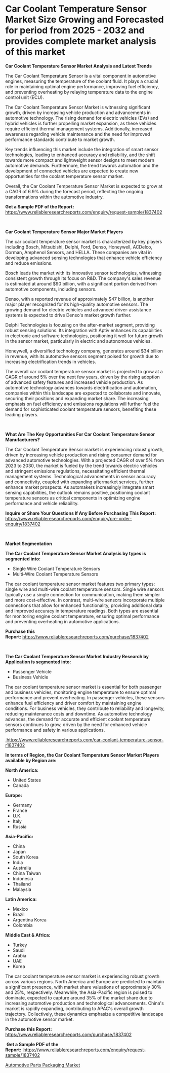 <p><h1>Car Coolant Temperature Sensor Market Size Growing and Forecasted for period from 2025 - 2032 and provides complete market analysis of this market</h1></p><p><strong>Car Coolant Temperature Sensor Market Analysis and Latest Trends</strong></p>
<p><p>The Car Coolant Temperature Sensor is a vital component in automotive engines, measuring the temperature of the coolant fluid. It plays a crucial role in maintaining optimal engine performance, improving fuel efficiency, and preventing overheating by relaying temperature data to the engine control unit (ECU). </p><p>The Car Coolant Temperature Sensor Market is witnessing significant growth, driven by increasing vehicle production and advancements in automotive technology. The rising demand for electric vehicles (EVs) and hybrid vehicles is further propelling market expansion, as these vehicles require efficient thermal management systems. Additionally, increased awareness regarding vehicle maintenance and the need for improved performance standards contribute to market growth. </p><p>Key trends influencing this market include the integration of smart sensor technologies, leading to enhanced accuracy and reliability, and the shift towards more compact and lightweight sensor designs to meet modern automotive demands. Furthermore, the trend towards automation and the development of connected vehicles are expected to create new opportunities for the coolant temperature sensor market. </p><p>Overall, the Car Coolant Temperature Sensor Market is expected to grow at a CAGR of 6.9% during the forecast period, reflecting the ongoing transformations within the automotive industry.</p></p>
<p><strong>Get a Sample PDF of the Report:&nbsp;</strong> <a href="https://www.reliableresearchreports.com/enquiry/request-sample/1837402?utm_campaign=3579&utm_medium=2&utm_source=Github&utm_content=ia&utm_term=30032025&utm_id=car-coolant-temperature-sensor">https://www.reliableresearchreports.com/enquiry/request-sample/1837402</a></p>
<p>&nbsp;</p>
<p><strong>Car Coolant Temperature Sensor Major Market Players</strong></p>
<p><p>The car coolant temperature sensor market is characterized by key players including Bosch, Mitsubishi, Delphi, Ford, Denso, Honeywell, ACDelco, Dorman, Amphenol Sensors, and HELLA. These companies are vital in developing advanced sensing technologies that enhance vehicle efficiency and reduce emissions. </p><p>Bosch leads the market with its innovative sensor technologies, witnessing consistent growth through its focus on R&D. The company's sales revenue is estimated at around $90 billion, with a significant portion derived from automotive components, including sensors.</p><p>Denso, with a reported revenue of approximately $47 billion, is another major player recognized for its high-quality automotive sensors. The growing demand for electric vehicles and advanced driver-assistance systems is expected to drive Denso's market growth further.</p><p>Delphi Technologies is focusing on the after-market segment, providing robust sensing solutions. Its integration with Aptiv enhances its capabilities in electronic and software technologies, positioning it well for future growth in the sensor market, particularly in electric and autonomous vehicles.</p><p>Honeywell, a diversified technology company, generates around $34 billion in revenue, with its automotive sensors segment poised for growth due to increasing electrification trends in vehicles.</p><p>The overall car coolant temperature sensor market is projected to grow at a CAGR of around 5% over the next few years, driven by the rising adoption of advanced safety features and increased vehicle production. As automotive technology advances towards electrification and automation, companies within this landscape are expected to collaborate and innovate, securing their positions and expanding market share. The increasing emphasis on fuel efficiency and emissions regulations will further fuel the demand for sophisticated coolant temperature sensors, benefiting these leading players.</p></p>
<p>&nbsp;</p>
<p><strong>What Are The Key Opportunities For Car Coolant Temperature Sensor Manufacturers?</strong></p>
<p><p>The Car Coolant Temperature Sensor market is experiencing robust growth, driven by increasing vehicle production and rising consumer demand for advanced automotive technologies. With a projected CAGR of over 5% from 2023 to 2030, the market is fueled by the trend towards electric vehicles and stringent emissions regulations, necessitating efficient thermal management systems. Technological advancements in sensor accuracy and connectivity, coupled with expanding aftermarket services, further enhance market prospects. As automakers increasingly integrate smart sensing capabilities, the outlook remains positive, positioning coolant temperature sensors as critical components in optimizing engine performance and vehicle reliability.</p></p>
<p><strong>Inquire or Share Your Questions If Any Before Purchasing This Report:</strong> <a href="https://www.reliableresearchreports.com/enquiry/pre-order-enquiry/1837402?utm_campaign=3579&utm_medium=2&utm_source=Github&utm_content=ia&utm_term=30032025&utm_id=car-coolant-temperature-sensor">https://www.reliableresearchreports.com/enquiry/pre-order-enquiry/1837402</a></p>
<p>&nbsp;</p>
<p><strong>Market Segmentation</strong></p>
<p><strong>The Car Coolant Temperature Sensor Market Analysis by types is segmented into:</strong></p>
<p><ul><li>Single Wire Coolant Temperature Sensors</li><li>Multi-Wire Coolant Temperature Sensors</li></ul></p>
<p><p>The car coolant temperature sensor market features two primary types: single wire and multi-wire coolant temperature sensors. Single wire sensors typically use a single connection for communication, making them simpler and more cost-effective. In contrast, multi-wire sensors incorporate multiple connections that allow for enhanced functionality, providing additional data and improved accuracy in temperature readings. Both types are essential for monitoring engine coolant temperature, ensuring optimal performance and preventing overheating in automotive applications.</p></p>
<p><strong>Purchase this Report:&nbsp;</strong><a href="https://www.reliableresearchreports.com/purchase/1837402?utm_campaign=3579&utm_medium=2&utm_source=Github&utm_content=ia&utm_term=30032025&utm_id=car-coolant-temperature-sensor">https://www.reliableresearchreports.com/purchase/1837402</a></p>
<p>&nbsp;</p>
<p><strong>The Car Coolant Temperature Sensor Market Industry Research by Application is segmented into:</strong></p>
<p><ul><li>Passenger Vehicle</li><li>Business Vehicle</li></ul></p>
<p><p>The car coolant temperature sensor market is essential for both passenger and business vehicles, monitoring engine temperature to ensure optimal performance and prevent overheating. In passenger vehicles, these sensors enhance fuel efficiency and driver comfort by maintaining engine conditions. For business vehicles, they contribute to reliability and longevity, reducing maintenance costs and downtime. As automotive technology advances, the demand for accurate and efficient coolant temperature sensors continues to grow, driven by the need for enhanced vehicle performance and safety in various applications.</p></p>
<p><a href="https://www.reliableresearchreports.com/car-coolant-temperature-sensor-r1837402?utm_campaign=3579&utm_medium=2&utm_source=Github&utm_content=ia&utm_term=30032025&utm_id=car-coolant-temperature-sensor">&nbsp;https://www.reliableresearchreports.com/car-coolant-temperature-sensor-r1837402</a></p>
<p><strong>In terms of Region, the Car Coolant Temperature Sensor Market Players available by Region are:</strong></p>
<p>
    <p> <strong> North America: </strong>
        <ul>
            <li>United States</li>
            <li>Canada</li>
        </ul>
        </p> 
    <p> <strong> Europe: </strong>
        <ul>
            <li>Germany</li>
            <li>France</li>
            <li>U.K.</li>
            <li>Italy</li>
            <li>Russia</li>
        </ul>
        </p> 
    <p> <strong> Asia-Pacific: </strong>
        <ul>
            <li>China</li>
            <li>Japan</li>
            <li>South Korea</li>
            <li>India</li>
            <li>Australia</li>
            <li>China Taiwan</li>
            <li>Indonesia</li>
            <li>Thailand</li>
            <li>Malaysia</li>
        </ul>
        </p> 
    <p> <strong> Latin America: </strong>
        <ul>
            <li>Mexico</li>
            <li>Brazil</li>
            <li>Argentina Korea</li>
            <li>Colombia</li>
        </ul>
        </p> 
    <p> <strong> Middle East & Africa: </strong>
        <ul>
            <li>Turkey</li>
            <li>Saudi</li>
            <li>Arabia</li>
            <li>UAE</li>
            <li>Korea</li>
        </ul>
    </p>
    </p>
<p><p>The car coolant temperature sensor market is experiencing robust growth across various regions. North America and Europe are predicted to maintain a significant presence, with market share valuations of approximately 30% and 25%, respectively. Meanwhile, the Asia-Pacific region is poised to dominate, expected to capture around 35% of the market share due to increasing automotive production and technological advancements. China's market is rapidly expanding, contributing to APAC's overall growth trajectory. Collectively, these dynamics emphasize a competitive landscape in the automotive sensor market.</p></p>
<p><strong>Purchase this Report: </strong><a href="https://www.reliableresearchreports.com/purchase/1837402?utm_campaign=3579&utm_medium=2&utm_source=Github&utm_content=ia&utm_term=30032025&utm_id=car-coolant-temperature-sensor">https://www.reliableresearchreports.com/purchase/1837402</a></p>
<p>&nbsp;<strong>Get a Sample PDF of the Report:&nbsp;&nbsp;</strong><a href="https://www.reliableresearchreports.com/enquiry/request-sample/1837402?utm_campaign=3579&utm_medium=2&utm_source=Github&utm_content=ia&utm_term=30032025&utm_id=car-coolant-temperature-sensor">https://www.reliableresearchreports.com/enquiry/request-sample/1837402</a></p>
<p><strong></strong></p>
<p><p><a href="https://github.com/sawrovpipolo/Market-Research-Report-List-1/blob/main/automotive-parts-packaging-market.md?utm_campaign=3579&utm_medium=2&utm_source=Github&utm_content=ia&utm_term=30032025&utm_id=car-coolant-temperature-sensor">Automotive Parts Packaging Market</a></p></p>